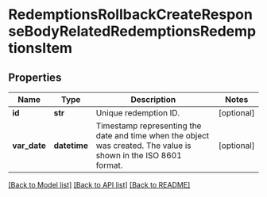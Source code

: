 # RedemptionsRollbackCreateResponseBodyRelatedRedemptionsRedemptionsItem


## Properties
Name | Type | Description | Notes
------------ | ------------- | ------------- | -------------
**id** | **str** | Unique redemption ID. | [optional] 
**var_date** | **datetime** | Timestamp representing the date and time when the object was created. The value is shown in the ISO 8601 format. | [optional] 

[[Back to Model list]](../README.md#documentation-for-models) [[Back to API list]](../README.md#documentation-for-api-endpoints) [[Back to README]](../README.md)


